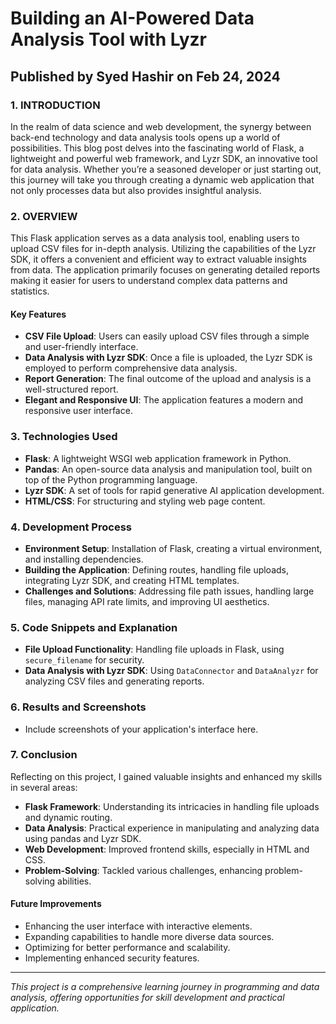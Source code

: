 # Building an AI-Powered Data Analysis Tool with Lyzr

## Published by Syed Hashir on Feb 24, 2024

### 1. INTRODUCTION
In the realm of data science and web development, the synergy between back-end technology and data analysis tools opens up a world of possibilities. This blog post delves into the fascinating world of Flask, a lightweight and powerful web framework, and Lyzr SDK, an innovative tool for data analysis. Whether you’re a seasoned developer or just starting out, this journey will take you through creating a dynamic web application that not only processes data but also provides insightful analysis.

### 2. OVERVIEW
This Flask application serves as a data analysis tool, enabling users to upload CSV files for in-depth analysis. Utilizing the capabilities of the Lyzr SDK, it offers a convenient and efficient way to extract valuable insights from data. The application primarily focuses on generating detailed reports making it easier for users to understand complex data patterns and statistics.

#### Key Features
- **CSV File Upload**: Users can easily upload CSV files through a simple and user-friendly interface. 
- **Data Analysis with Lyzr SDK**: Once a file is uploaded, the Lyzr SDK is employed to perform comprehensive data analysis. 
- **Report Generation**: The final outcome of the upload and analysis is a well-structured report.
- **Elegant and Responsive UI**: The application features a modern and responsive user interface.

### 3. Technologies Used
- **Flask**: A lightweight WSGI web application framework in Python.
- **Pandas**: An open-source data analysis and manipulation tool, built on top of the Python programming language.
- **Lyzr SDK**: A set of tools for rapid generative AI application development.
- **HTML/CSS**: For structuring and styling web page content.

### 4. Development Process
- **Environment Setup**: Installation of Flask, creating a virtual environment, and installing dependencies.
- **Building the Application**: Defining routes, handling file uploads, integrating Lyzr SDK, and creating HTML templates.
- **Challenges and Solutions**: Addressing file path issues, handling large files, managing API rate limits, and improving UI aesthetics.

### 5. Code Snippets and Explanation
- **File Upload Functionality**: Handling file uploads in Flask, using `secure_filename` for security.
- **Data Analysis with Lyzr SDK**: Using `DataConnector` and `DataAnalyzr` for analyzing CSV files and generating reports.

### 6. Results and Screenshots
- Include screenshots of your application's interface here.

### 7. Conclusion
Reflecting on this project, I gained valuable insights and enhanced my skills in several areas:

- **Flask Framework**: Understanding its intricacies in handling file uploads and dynamic routing.
- **Data Analysis**: Practical experience in manipulating and analyzing data using pandas and Lyzr SDK.
- **Web Development**: Improved frontend skills, especially in HTML and CSS.
- **Problem-Solving**: Tackled various challenges, enhancing problem-solving abilities.

#### Future Improvements
- Enhancing the user interface with interactive elements.
- Expanding capabilities to handle more diverse data sources.
- Optimizing for better performance and scalability.
- Implementing enhanced security features.

---
*This project is a comprehensive learning journey in programming and data analysis, offering opportunities for skill development and practical application.*
